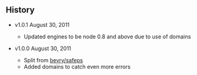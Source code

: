 ## History

- v1.0.1 August 30, 2011
	- Updated engines to be node 0.8 and above due to use of domains

- v1.0.0 August 30, 2011
	- Split from [bevry/safeps](https://github.com/bevry/safeps)
	- Added domains to catch even more errors
